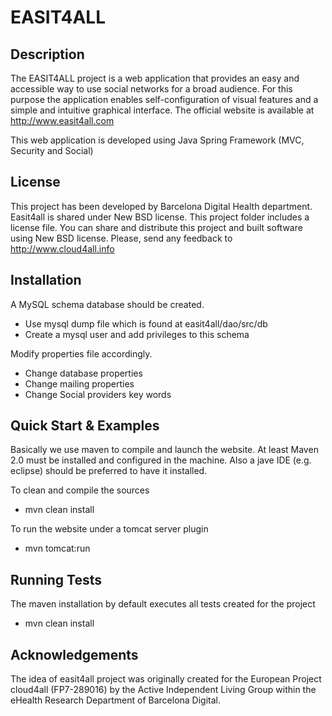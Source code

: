 EASIT4ALL
=========

Description
-----------

The EASIT4ALL project is a web application that provides an easy and accessible way to use social networks for a broad
audience. For this purpose the application enables self-configuration of visual features and a simple and intuitive graphical
interface. The official website is available at http://www.easit4all.com 

This web application is developed using Java Spring Framework (MVC, Security and Social)
 

License
-------

This project has been developed by Barcelona Digital Health department. Easit4all is shared under New BSD license. This project folder includes a license file. You can share and distribute this project and built software using New BSD license. Please, send any feedback to http://www.cloud4all.info

Installation
------------

A MySQL schema database should be created.
- Use mysql dump file which is found at easit4all/dao/src/db
- Create a mysql user and add privileges to this schema

Modify properties file accordingly.
- Change database properties
- Change mailing properties
- Change Social providers key words


Quick Start & Examples
----------------------

Basically we use maven to compile and launch the website. 
At least Maven 2.0 must be installed and configured in the machine. 
Also a jave IDE (e.g. eclipse) should be preferred to have it installed.

To clean and compile the sources
- mvn clean install

To run the website under a tomcat server plugin
- mvn tomcat:run


Running Tests
-------------

The maven installation by default executes all tests created for the project
- mvn clean install


Acknowledgements
----------------

The idea of easit4all project was originally created for the European Project cloud4all (FP7-289016) by the Active Independent Living Group 
within the eHealth Research Department of Barcelona Digital.

  
